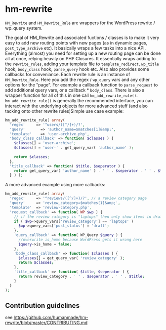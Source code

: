 hm-rewrite
==========

`HM_Rewrite` and `HM_Rewrite_Rule` are wrappers for the WordPress rewrite / wp_query system.

The goal of HM_Rewrite and associated fuctions / classes is to make it very easy to add new routing points with new pages (as in dynamic pages, `post_type_archive` etc). It basically wraps a few tasks into a nice API. Everything (almost) you need for setting up a new routing page can be done all at once, relying heavily on PHP Closures. It essentially wraps adding to the `rewrite_rules`, adding your template file to `template_redirect`, `wp_title` hook, `body_class` hook, `parse_query` hook etc. Also also provides some callbacks for conveniance. Each rewrite rule is an instance of `HM_Rewrite_Rule`. Here you add the regex / `wp_query` vars and any other options for the "page". For example a callback function to `parse_request` to add additional query vars, or a callback * `body_class`. There is also a wrapper function for all of this in one call `hm_add_rewrite_rule()`. `hm_add_rewrite_rule()` is generally the recommended interface, you can interact with the underlying objects for more advanced stuff (and also tacking onto other rewrite rules)Simple use case example:  

````php
hm_add_rewrite_rule( array( 
  'regex' 	  => '^users/([^/]+)/?',  
  'query'	  	=> 'author_name=$matches[1]&amp;', 
  'template'	=> 'user-archive.php',
  'body_class_callback' => function( $classes ) { 
    $classes[] = 'user-archive';
    $classes[] = 'user-' . get_query_var( 'author_name' );
    
    return $classes;  
  },
  'title_callback' => function( $title, $seperator ) {
    return get_query_var( 'author_name' ) . ' ' . $seperator . ' ' . $title;
  } ) );
  ````
  
  A more advanced example using more callbacks:
  
  ````php
  hm_add_rewrite_rule( array( 
    'regex' 	=> '^reviews/([^/]+)/?', // a review category page 
    'query'		=> 'review_category=$matches[1]&amp;', 
    'template'	=> 'review-category.php',
    'request_callback' => function( WP $wp ) {
      // if the review category is "laptops" then only show items in draft
      if ( $wp->query_vars['review_category'] == 'laptops' )
        $wp->query_vars['post_status'] = 'draft'; 
      },
      'query_callback' => function( WP_Query $query ) {
        //overwrite is_home because WordPress gets it wrong here
        $query->is_home = false;
      },
      'body_class_callback' => function( $classes ) {
        $classes[] = get_query_var( 'review_category' );
        return $classes;
      },
      'title_callback' => function( $title, $seperator ) {
        return review_category . ' ' . $seperator . ' ' . $title;
      }
    )
);
````

## Contribution guidelines ##

see https://github.com/humanmade/hm-rewrite/blob/master/CONTRIBUTING.md

